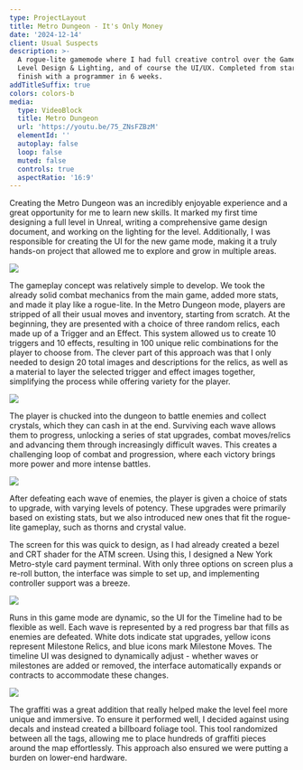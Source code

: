 ```yaml
---
type: ProjectLayout
title: Metro Dungeon - It's Only Money
date: '2024-12-14'
client: Usual Suspects
description: >-
  A rogue-lite gamemode where I had full creative control over the Game Design,
  Level Design & Lighting, and of course the UI/UX. Completed from start to
  finish with a programmer in 6 weeks.
addTitleSuffix: true
colors: colors-b
media:
  type: VideoBlock
  title: Metro Dungeon
  url: 'https://youtu.be/75_ZNsFZBzM'
  elementId: ''
  autoplay: false
  loop: false
  muted: false
  controls: true
  aspectRatio: '16:9'
---
```

Creating the Metro Dungeon was an incredibly enjoyable experience and a great opportunity for me to learn new skills. It marked my first time designing a full level in Unreal, writing a comprehensive game design document, and working on the lighting for the level. Additionally, I was responsible for creating the UI for the new game mode, making it a truly hands-on project that allowed me to explore and grow in multiple areas.

![](/images/relics.jpg)

The gameplay concept was relatively simple to develop. We took the already solid combat mechanics from the main game, added more stats, and made it play like a rogue-lite. In the Metro Dungeon mode, players are stripped of all their usual moves and inventory, starting from scratch. At the beginning, they are presented with a choice of three random relics, each made up of a Trigger and an Effect. This system allowed us to create 10 triggers and 10 effects, resulting in 100 unique relic combinations for the player to choose from. The clever part of this approach was that I only needed to design 20 total images and descriptions for the relics, as well as a material to layer the selected trigger and effect images together, simplifying the process while offering variety for the player.

![](/images/fighting.jpg)

The player is chucked into the dungeon to battle enemies and collect crystals, which they can cash in at the end. Surviving each wave allows them to progress, unlocking a series of stat upgrades, combat moves/relics and advancing them through increasingly difficult waves. This creates a challenging loop of combat and progression, where each victory brings more power and more intense battles.

![](/images/stats.jpg)

After defeating each wave of enemies, the player is given a choice of stats to upgrade, with varying levels of potency. These upgrades were primarily based on existing stats, but we also introduced new ones that fit the rogue-lite gameplay, such as thorns and crystal value.

The screen for this was quick to design, as I had already created a bezel and CRT shader for the ATM screen. Using this, I designed a New York Metro-style card payment terminal. With only three options on screen plus a re-roll button, the interface was simple to set up, and implementing controller support was a breeze.

![](/images/timeline.jpg)

Runs in this game mode are dynamic, so the UI for the Timeline had to be flexible as well. Each wave is represented by a red progress bar that fills as enemies are defeated. White dots indicate stat upgrades, yellow icons represent Milestone Relics, and blue icons mark Milestone Moves. The timeline UI was designed to dynamically adjust - whether waves or milestones are added or removed, the interface automatically expands or contracts to accommodate these changes.

![](/images/graff.jpg)

The graffiti was a great addition that really helped make the level feel more unique and immersive. To ensure it performed well, I decided against using decals and instead created a billboard foliage tool. This tool randomized between all the tags, allowing me to place hundreds of graffiti pieces around the map effortlessly. This approach also ensured we were putting a burden on lower-end hardware. 
